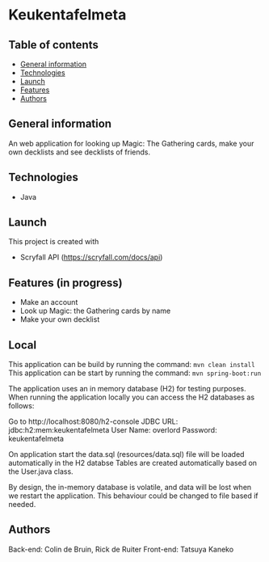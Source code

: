 # Keukentafelmeta

## Table of contents
* [General information](https://github.com/TheFluyter/keukentafelmeta#general-information)
* [Technologies](https://github.com/TheFluyter/keukentafelmeta#technologies)
* [Launch](https://github.com/TheFluyter/keukentafelmeta#launch)
* [Features](https://github.com/TheFluyter/keukentafelmeta#features)
* [Authors](https://github.com/TheFluyter/keukentafelmeta#authors)

## General information
An web application for looking up Magic: The Gathering cards, make your own decklists and see decklists of friends.

## Technologies
* Java

## Launch
This project is created with
* Scryfall API (https://scryfall.com/docs/api)

## Features (in progress)
* Make an account
* Look up Magic: the Gathering cards by name
* Make your own decklist

## Local
This application can be build by running the command: ```mvn clean install```<br>
This application can be start by running the command: ```mvn spring-boot:run```<br>

The application uses an in memory database (H2) for testing purposes. 
When running the application locally you can access the H2 databases as follows:

Go to http://localhost:8080/h2-console
JDBC URL: jdbc:h2:mem:keukentafelmeta
User Name: overlord
Password: keukentafelmeta

On application start the data.sql (resources/data.sql) file will be loaded automatically in the H2 databse
Tables are created automatically based on the User.java class.

By design, the in-memory database is volatile, and data will be lost when we restart the application.
This behaviour could be changed to file based if needed.


## Authors
Back-end: Colin de Bruin, Rick de Ruiter
Front-end: Tatsuya Kaneko
